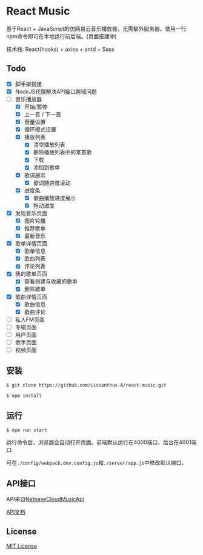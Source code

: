 # React Music
基于React + JavaScript的仿网易云音乐播放器，无需额外服务器，使用一行npm命令即可在本地运行前后端。(页面搭建中)

技术栈: React(hooks) + axios + antd + Sass

## Todo
- [x] 脚手架搭建
- [x] NodeJS代理解决API接口跨域问题
- [ ] 音乐播放器
    - [x] 开始/暂停
    - [x] 上一首 / 下一首
    - [x] 音量设置
    - [x] 循环模式设置
    - [x] 播放列表
        - [x] 清空播放列表
        - [x] 删除播放列表中的某首歌
        - [x] 下载
        - [x] 添加到歌单
    - [x] 歌词展示
        - [x] 歌词随进度滚动
    - [x] 进度条
        - [x] 歌曲播放进度展示
        - [x] 拖动进度
- [x] 发现音乐页面
    - [x] 图片轮播
    - [x] 推荐歌单
    - [x] 最新音乐
- [x] 歌单详情页面
    - [x] 歌单信息
    - [x] 歌曲列表
    - [x] 评论列表
- [x] 我的歌单页面
    - [x] 查看创建与收藏的歌单
    - [x] 删除歌单
- [x] 歌曲详情页面
    - [x] 歌曲信息
    - [x] 歌曲评论
- [ ] 私人FM页面
- [ ] 专辑页面
- [ ] 用户页面
- [ ] 歌手页面
- [ ] 视频页面

## 安装
```
$ git clone https://github.com/Lisianthus-A/react-music.git

$ npm install
```

## 运行
```
$ npm run start
```
运行命令后，浏览器会自动打开页面。前端默认运行在4000端口，后台在4001端口

可在`./config/webpack.dev.config.js`和`./server/app.js`中修改默认端口。

## API接口
API来自[NeteaseCloudMusicApi](https://github.com/Binaryify/NeteaseCloudMusicApi)

[API文档](https://binaryify.github.io/NeteaseCloudMusicApi)

## License
[MIT License](http://opensource.org/licenses/MIT)